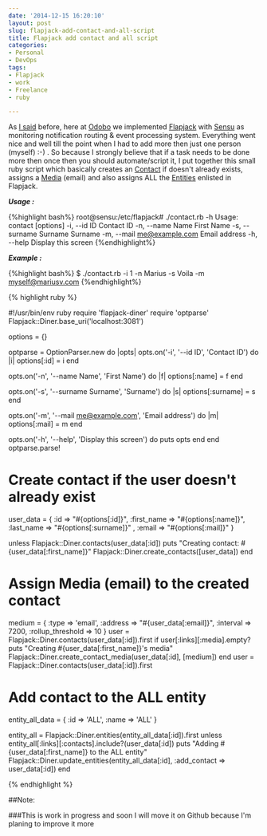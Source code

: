 ```yaml
---
date: '2014-12-15 16:20:10'
layout: post
slug: flapjack-add-contact-and-all-script
title: Flapjack add contact and all script
categories:
- Personal
- DevOps
tags:
- Flapjack
- work
- Freelance
- ruby

---
```


As [I said](https://www.mariusv.com/sensu-flapjack/) before, here at [Odobo](https://www.odobo.com) we implemented [Flapjack](http://flapjack.io) with [Sensu](http://sensuapp.org/) as monitoring notification routing & event processing system. Everything went nice and well till the point when I had to add more then just one person (myself) :-) . So because I strongly believe that if a task needs to be done more then once then you should automate/script it, I put together this small ruby script which basically creates an [Contact](http://flapjack.io/docs/1.0/jsonapi/?ruby#contacts) if doesn't already exists, assigns a [Media](http://flapjack.io/docs/1.0/jsonapi/?ruby#media) (email) and also assigns ALL the [Entities](http://flapjack.io/docs/1.0/jsonapi/?ruby#entities) enlisted in Flapjack.

***Usage :***

{%highlight bash%}
root@sensu:/etc/flapjack# ./contact.rb -h
Usage: contact [options]
    -i, --id ID                      Contact ID
    -n, --name Name                  First Name
    -s, --surname Surname            Surname
    -m, --mail me@example.com        Email address
    -h, --help                       Display this screen
{%endhighlight%}

***Example :***

{%highlight bash%}
$ ./contact.rb -i 1 -n Marius -s Voila -m myself@mariusv.com
{%endhighlight%}

{% highlight ruby %}

#!/usr/bin/env ruby
require 'flapjack-diner'
require 'optparse'
Flapjack::Diner.base_uri('localhost:3081')

options = {}

optparse = OptionParser.new do |opts|
  opts.on('-i', '--id ID', 'Contact ID') do |i|
    options[:id] = i
  end

  opts.on('-n', '--name Name', 'First Name') do |f|
    options[:name] = f
  end

  opts.on('-s', '--surname Surname', 'Surname') do |s|
    options[:surname] = s
  end

  opts.on('-m', '--mail me@example.com', 'Email address') do |m|
    options[:mail] = m
  end

  opts.on('-h', '--help', 'Display this screen') do
    puts opts
  end
end
  optparse.parse!

# Create contact if the user doesn't already exist
user_data = {
  :id         => "#{options[:id]}",
  :first_name => "#{options[:name]}",
  :last_name  => "#{options[:surname]}" ,
  :email      => "#{options[:mail]}"
}

unless Flapjack::Diner.contacts(user_data[:id])
  puts "Creating contact: #{user_data[:first_name]}"
  Flapjack::Diner.create_contacts([user_data])
end

# Assign Media (email) to the created contact

medium = {
  :type => 'email',
  :address => "#{user_data[:email]}",
  :interval => 7200,
  :rollup_threshold => 10
}
user = Flapjack::Diner.contacts(user_data[:id]).first
if user[:links][:media].empty?
  puts "Creating #{user_data[:first_name]}'s media"
  Flapjack::Diner.create_contact_media(user_data[:id], [medium])
end
user = Flapjack::Diner.contacts(user_data[:id]).first

# Add contact to the ALL entity

entity_all_data = {
  :id   => 'ALL',
  :name => 'ALL'
}

entity_all = Flapjack::Diner.entities(entity_all_data[:id]).first
unless entity_all[:links][:contacts].include?(user_data[:id])
  puts "Adding #{user_data[:first_name]} to the ALL entity"
  Flapjack::Diner.update_entities(entity_all_data[:id], :add_contact => user_data[:id])
end


{% endhighlight %}

##Note:

###This is work in progress and soon I will move it on Github because I'm planing to improve it more